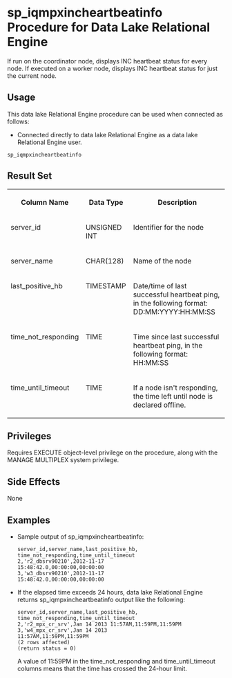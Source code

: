 <!-- loioa4da9fef84f210159b8ad9de2997c574 -->

# sp\_iqmpxincheartbeatinfo Procedure for Data Lake Relational Engine

If run on the coordinator node, displays INC heartbeat status for every node. If executed on a worker node, displays INC heartbeat status for just the current node.



<a name="loioa4da9fef84f210159b8ad9de2997c574__section_umy_gqn_14b"/>

## Usage

This data lake Relational Engine procedure can be used when connected as follows:

-   Connected directly to data lake Relational Engine as a data lake Relational Engine user.



```
sp_iqmpxincheartbeatinfo
```



<a name="loioa4da9fef84f210159b8ad9de2997c574__iq_iqmpx_247"/>

## Result Set


<table>
<tr>
<th valign="top">

Column Name

</th>
<th valign="top">

Data Type

</th>
<th valign="top">

Description

</th>
</tr>
<tr>
<td valign="top">

server\_id

</td>
<td valign="top">

UNSIGNED INT

</td>
<td valign="top">

Identifier for the node

</td>
</tr>
<tr>
<td valign="top">

server\_name

</td>
<td valign="top">

CHAR\(128\)

</td>
<td valign="top">

Name of the node

</td>
</tr>
<tr>
<td valign="top">

last\_positive\_hb

</td>
<td valign="top">

TIMESTAMP

</td>
<td valign="top">

Date/time of last successful heartbeat ping, in the following format: DD:MM:YYYY:HH:MM:SS

</td>
</tr>
<tr>
<td valign="top">

time\_not\_responding

</td>
<td valign="top">

TIME

</td>
<td valign="top">

Time since last successful heartbeat ping, in the following format: HH:MM:SS

</td>
</tr>
<tr>
<td valign="top">

time\_until\_timeout

</td>
<td valign="top">

TIME

</td>
<td valign="top">

If a node isn't responding, the time left until node is declared offline.

</td>
</tr>
</table>



<a name="loioa4da9fef84f210159b8ad9de2997c574__iq_iqmpx_248"/>

## Privileges

Requires EXECUTE object-level privilege on the procedure, along with the MANAGE MULTIPLEX system privilege.



## Side Effects

None



<a name="loioa4da9fef84f210159b8ad9de2997c574__iq_iqmpx_251"/>

## Examples

-   Sample output of sp\_iqmpxincheartbeatinfo:

    ```
    server_id,server_name,last_positive_hb,
    time_not_responding,time_until_timeout
    2,'r2_dbsrv90210',2012-11-17
    15:48:42.0,00:00:00,00:00:00
    3,'w3_dbsrv90210',2012-11-17
    15:48:42.0,00:00:00,00:00:00
    ```

-   If the elapsed time exceeds 24 hours, data lake Relational Engine returns sp\_iqmpxincheartbeatinfo output like the following:

    ```
    server_id,server_name,last_positive_hb,
    time_not_responding,time_until_timeout
    2,'r2_mpx_cr_srv',Jan 14 2013 11:57AM,11:59PM,11:59PM
    3,'w4_mpx_cr_srv',Jan 14 2013
    11:57AM,11:59PM,11:59PM
    (2 rows affected) 
    (return status = 0)
    ```

    A value of 11:59PM in the time\_not\_responding and time\_until\_timeout columns means that the time has crossed the 24-hour limit.



